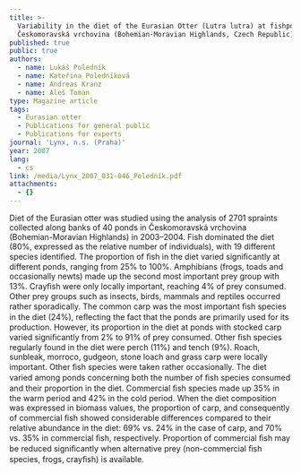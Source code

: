 ```yaml
---
title: >-
  Variability in the diet of the Eurasian Otter (Lutra lutra) at fishponds in
  Českomoravská vrchovina (Bohemian-Moravian Highlands, Czech Republic)
published: true
public: true
authors:
  - name: Lukáš Poledník
  - name: Kateřina Poledníková
  - name: Andreas Kranz
  - name: Aleš Toman
type: Magazine article
tags:
  - Eurasian otter
  - Publications for general public
  - Publications for experts
journal: 'Lynx, n.s. (Praha)'
year: 2007
lang:
  - cs
link: /media/Lynx_2007_031-046_Poledník.pdf
attachments:
  - {}
---
```

Diet of the Eurasian otter was studied using the analysis of 2701 spraints collected along banks of 40 ponds in Českomoravská vrchovina (Bohemian-Moravian Highlands) in 2003–2004. Fish dominated the diet (80%, expressed as the relative number of individuals), with 19 different species identiﬁed. The proportion of ﬁsh in the diet varied signiﬁcantly at different ponds, ranging from 25% to 100%. Amphibians (frogs, toads and occasionally newts) made up the second most important prey group with 13%. Crayﬁsh were only locally important, reaching 4% of prey consumed. Other prey groups such as insects, birds, mammals and reptiles occurred rather sporadically. The common carp was the most important ﬁsh species in the diet (24%), reﬂecting the fact that the ponds are primarily used for its production. However, its proportion in the diet at ponds with stocked carp varied signiﬁcantly from 2% to 91% of prey consumed. Other ﬁsh species regularly found in the diet were perch (11%) and tench (9%). Roach, sunbleak, morroco, gudgeon, stone loach and grass carp were locally important. Other ﬁsh species were taken rather occasionally. The diet varied among ponds concerning both the number of ﬁsh species consumed and their proportion in the diet. Commercial ﬁsh species made up 35% in the warm period and 42% in the cold period. When the diet composition was expressed in biomass values, the proportion of carp, and consequently of commercial ﬁsh showed considerable differences compared to their relative abundance in the diet: 69% vs. 24% in the case of carp, and 70% vs. 35% in commercial ﬁsh, respectively. Proportion of commercial ﬁsh may be reduced signiﬁcantly when alternative prey (non-commercial ﬁsh species, frogs, crayﬁsh) is available.
